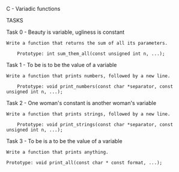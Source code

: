 C - Variadic functions

TASKS

Task 0 - Beauty is variable, ugliness is constant

	Write a function that returns the sum of all its parameters.

		Prototype: int sum_them_all(const unsigned int n, ...);

Task 1 - To be is to be the value of a variable

	Write a function that prints numbers, followed by a new line.

		Prototype: void print_numbers(const char *separator, const unsigned int n, ...);

Task 2 - One woman's constant is another woman's variable

	Write a function that prints strings, followed by a new line.

		Prototype: void print_strings(const char *separator, const unsigned int n, ...);

Task 3 - To be is a to be the value of a variable

	Write a function that prints anything.

	Prototype: void print_all(const char * const format, ...);
